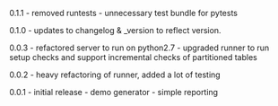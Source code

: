 0.1.1 - removed runtests - unnecessary test bundle for pytests

0.1.0 - updates to changelog & _version to reflect version.

0.0.3 - refactored server to run on python2.7
      - upgraded runner to run setup checks and support incremental checks
        of partitioned tables

0.0.2 - heavy refactoring of runner,
        added a lot of testing

0.0.1 - initial release
      - demo generator
      - simple reporting
